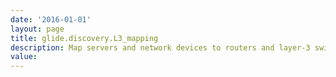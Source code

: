 ```yaml
---
date: '2016-01-01'
layout: page
title: glide.discovery.L3_mapping
description: Map servers and network devices to routers and layer-3 switches If the "L3 mapping" property is enabled, it will map servers and network gears to its associated routers and layer-3 switches.
value:  
---
```

